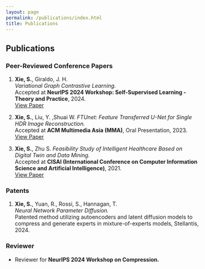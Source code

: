 ```yaml
---
layout: page
permalink: /publications/index.html
title: Publications
---
```


## Publications

### Peer-Reviewed Conference Papers

1. **Xie, S.**, Giraldo, J. H.  
   *Variational Graph Contrastive Learning.*  
   Accepted at **NeurIPS 2024 Workshop: Self-Supervised Learning - Theory and Practice**, 2024.  
   [View Paper](https://openreview.net/forum?id=vo99uctEaA&noteId=vo99uctEaA)

1. **Xie, S.**, Liu, Y.  ,Shuai W.
   *FTUnet: Feature Transferred U-Net for Single HDR Image Reconstruction.*  
   Accepted at **ACM Multimedia Asia (MMA)**, Oral Presentation, 2023.  
   [View Paper](https://dl.acm.org/doi/10.1145/3595916.3626431)
   
2. **Xie, S.**,  Zhu S. 
   *Feasibility Study of Intelligent Healthcare Based on Digital Twin and Data Mining.*  
   Accepted at **CISAI (International Conference on Computer Information Science and Artificial Intelligence)**, 2021.  
   [View Paper](https://ieeexplore.ieee.org/document/9719314)

### Patents

1. **Xie, S.**, Yuan, R., Rossi, S., Hannagan, T.  
   *Neural Network Parameter Diffusion.*  
   Patented method utilizing autoencoders and latent diffusion models to compress and generate experts in mixture-of-experts models, Stellantis, 2024.


### Reviewer 

- Reviewer for **NeurIPS 2024 Workshop on Compression.**
